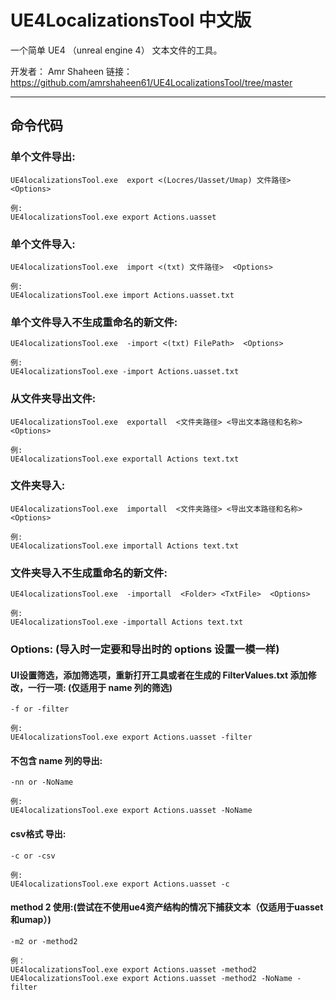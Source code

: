 # UE4LocalizationsTool 中文版 
一个简单 UE4 （unreal engine 4） 文本文件的工具。

开发者： Amr Shaheen
链接：https://github.com/amrshaheen61/UE4LocalizationsTool/tree/master
<hr>

## 命令代码
### 单个文件导出:
```
UE4localizationsTool.exe  export <(Locres/Uasset/Umap) 文件路径>  <Options>

例:
UE4localizationsTool.exe export Actions.uasset
```
### 单个文件导入:
```
UE4localizationsTool.exe  import <(txt) 文件路径>  <Options>

例:
UE4localizationsTool.exe import Actions.uasset.txt
```
### 单个文件导入不生成重命名的新文件:
```
UE4localizationsTool.exe  -import <(txt) FilePath>  <Options>

例:
UE4localizationsTool.exe -import Actions.uasset.txt
```

### 从文件夹导出文件:
```
UE4localizationsTool.exe  exportall  <文件夹路径> <导出文本路径和名称> <Options>

例:
UE4localizationsTool.exe exportall Actions text.txt
```
### 文件夹导入:
```
UE4localizationsTool.exe  importall  <文件夹路径> <导出文本路径和名称>  <Options>

例:
UE4localizationsTool.exe importall Actions text.txt
```
### 文件夹导入不生成重命名的新文件:
```
UE4localizationsTool.exe  -importall  <Folder> <TxtFile>  <Options>

例:
UE4localizationsTool.exe -importall Actions text.txt
```

### Options: (导入时一定要和导出时的 options 设置一模一样)

#### UI设置筛选，添加筛选项，重新打开工具或者在生成的 FilterValues.txt 添加修改，一行一项: (仅适用于 name 列的筛选)
```
-f or -filter

例:
UE4localizationsTool.exe export Actions.uasset -filter
```

#### 不包含 name 列的导出:
```
-nn or -NoName

例:
UE4localizationsTool.exe export Actions.uasset -NoName
```
#### csv格式 导出:
```
-c or -csv

例:
UE4localizationsTool.exe export Actions.uasset -c
```
####  method 2 使用:(尝试在不使用ue4资产结构的情况下捕获文本（仅适用于uasset和umap）)
```
-m2 or -method2

例：
UE4localizationsTool.exe export Actions.uasset -method2
UE4localizationsTool.exe export Actions.uasset -method2 -NoName -filter
```

